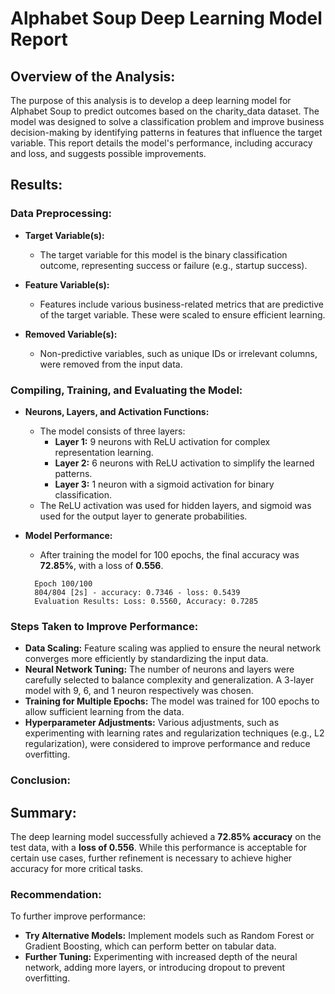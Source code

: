 # Alphabet Soup Deep Learning Model Report

## Overview of the Analysis:
The purpose of this analysis is to develop a deep learning model for Alphabet Soup to predict outcomes based on the charity_data dataset. The model was designed to solve a classification problem and improve business decision-making by identifying patterns in features that influence the target variable. This report details the model's performance, including accuracy and loss, and suggests possible improvements.

## Results:

### Data Preprocessing:

- **Target Variable(s):**
  - The target variable for this model is the binary classification outcome, representing success or failure (e.g., startup success).

- **Feature Variable(s):**
  - Features include various business-related metrics that are predictive of the target variable. These were scaled to ensure efficient learning.

- **Removed Variable(s):**
  - Non-predictive variables, such as unique IDs or irrelevant columns, were removed from the input data.

### Compiling, Training, and Evaluating the Model:

- **Neurons, Layers, and Activation Functions:**
  - The model consists of three layers:
    - **Layer 1:** 9 neurons with ReLU activation for complex representation learning.
    - **Layer 2:** 6 neurons with ReLU activation to simplify the learned patterns.
    - **Layer 3:** 1 neuron with a sigmoid activation for binary classification.
  - The ReLU activation was used for hidden layers, and sigmoid was used for the output layer to generate probabilities.

- **Model Performance:**
  - After training the model for 100 epochs, the final accuracy was **72.85%**, with a loss of **0.556**.
  
  ```text
    Epoch 100/100
    804/804 [2s] - accuracy: 0.7346 - loss: 0.5439
    Evaluation Results: Loss: 0.5560, Accuracy: 0.7285
  ```
### Steps Taken to Improve Performance:

- **Data Scaling:** Feature scaling was applied to ensure the neural network converges more efficiently by standardizing the input data.
- **Neural Network Tuning:** The number of neurons and layers were carefully selected to balance complexity and generalization. A 3-layer model with 9, 6, and 1 neuron respectively was chosen.
- **Training for Multiple Epochs:** The model was trained for 100 epochs to allow sufficient learning from the data.
- **Hyperparameter Adjustments:** Various adjustments, such as experimenting with learning rates and regularization techniques (e.g., L2 regularization), were considered to improve performance and reduce overfitting.

### Conclusion:

## Summary:
The deep learning model successfully achieved a **72.85% accuracy** on the test data, with a **loss of 0.556**. While this performance is acceptable for certain use cases, further refinement is necessary to achieve higher accuracy for more critical tasks.

### Recommendation:
To further improve performance:
- **Try Alternative Models:** Implement models such as Random Forest or Gradient Boosting, which can perform better on tabular data.
- **Further Tuning:** Experimenting with increased depth of the neural network, adding more layers, or introducing dropout to prevent overfitting.

